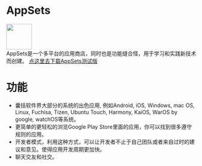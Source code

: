 # AppSets
<img src="https://i.loli.net/2021/05/16/BGC5IMwrSKm72v4.png" width="68" height="68"/><br>
AppSets是一个多平台的应用商店，同时也是功能缝合怪，用于学习和实践新技术而创建。
<a href="http://47.108.203.211:9334/download.html">点这里去下载AppSets测试版</a>
# 功能
* 囊括软件界大部分的系统的出色应用, 例如Android, iOS, Windows, mac OS, Linux, Fuchisa, Tizen, Ubuntu Touch, Harmony, KaiOS, WarOS by google, watchOS等系统。
* 更简单的更轻松的浏览Google Play Store里面的应用，你可以找到很多遵守规则的应用。
* 开发者模式，利用这种方式，可以让开发者不止于自己团队或者来自过时的建议和意见。使得应用开发周期更加快。
* 聊天交友和社交。
